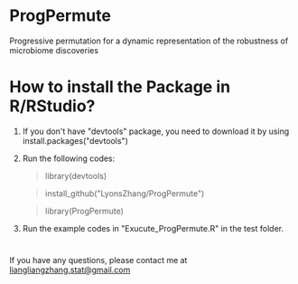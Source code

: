 # ProgPermute
Progressive permutation for a dynamic representation of the robustness of microbiome discoveries

# How to install the Package in R/RStudio?

1. If you don't have "devtools" package, you need to download it by using install.packages("devtools")

2. Run the following codes:

   >library(devtools)
   
   >install_github("LyonsZhang/ProgPermute")
   
   >library(ProgPermute)
   
3. Run the example codes in "Exucute_ProgPermute.R" in the test folder.

#
If you have any questions, please contact me at liangliangzhang.stat@gmail.com
